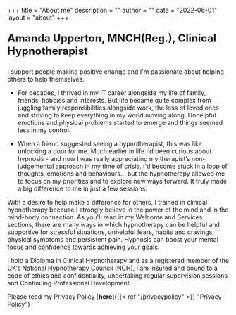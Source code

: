 +++
title = "About me"
description = ""
author = ""
date = "2022-06-01"
layout = "about"
+++

<p style="font-size: 24px;font-weight:bold;">Amanda Upperton, MNCH(Reg.), Clinical Hypnotherapist</p>

I support people making positive change and I'm passionate about helping others to help themselves.

* For decades, I thrived in my IT career alongside my life of family, friends, hobbies and interests.  But life became quite complex from juggling family responsibilities alongside work, the loss of loved ones and striving to keep everything in my world moving along.  Unhelpful emotions and physical problems started to emerge and things seemed less in my control.
 
* When a friend suggested seeing a hypnotherapist, this was like unlocking a door for me. Much earlier in life I'd been curious about hypnosis - and now I was really appreciating my therapist’s non-judgemental approach in my time of crisis.  I'd become stuck in a loop of thoughts, emotions and behaviours… but the hypnotherapy allowed me to focus on my priorities and to explore new ways forward.  It truly made a big difference to me in just a few sessions.
 
With a desire to help make a difference for others, I trained in clinical hypnotherapy because I strongly believe in the power of the mind and in the mind-body connection.  As you'll read in my Welcome and Services sections, there are many ways in which hypnotherapy can be helpful and supportive for stressful situations, unhelpful fears, habits and cravings, physical symptoms and persistent pain.  Hypnosis can boost your mental focus and confidence towards achieving your goals.
 
I hold a Diploma in Clinical Hypnotherapy and as a registered member of the UK’s National Hypnotherapy Council (NCH), I am insured and bound to a code of ethics and confidentiality, undertaking regular supervision sessions and Continuing Professional Development.
 
Please read my Privacy Policy [**here**]({{< ref "/privacypolicy" >}} "Privacy Policy")
